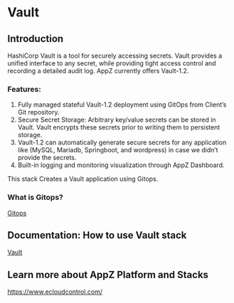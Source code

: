 # Vault

## Introduction

HashiCorp Vault is a tool for securely accessing secrets. Vault provides a unified interface to any secret, while providing tight access control and recording a detailed audit log. AppZ currently offers Vault-1.2.

### Features:

1. Fully managed stateful Vault-1.2 deployment using GitOps from Client’s Git repository.
1. Secure Secret Storage: Arbitrary key/value secrets can be stored in Vault. Vault encrypts these secrets prior to writing them to persistent storage.
1. Vault-1.2 can automatically generate secure secrets for any application like (MySQL, Mariadb, Springboot, and wordpress) in case we didn’t provide the secrets.
1. Built-in logging and monitoring visualization through AppZ Dashboard.

This stack Creates a Vault application using Gitops.

### What is Gitops?
[Gitops](https://www.ecloudcontrol.com/category/gitops/)

## Documentation: How to use Vault stack
[Vault](https://docs.ecloudcontrol.com/vault-1.2/)

## Learn more about AppZ Platform and Stacks
https://www.ecloudcontrol.com/

